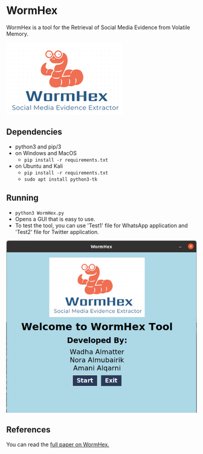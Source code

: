 # WormHex

WormHex is a tool for the Retrieval of Social Media Evidence from Volatile Memory.

<img src="/wormHex logo.png"/>

## Dependencies
* python3 and pip/3
* on Windows and MacOS
  * `pip install -r requirements.txt`
* on Ubuntu and Kali
  * `pip install -r requirements.txt`
  * `sudo apt install python3-tk`
  
## Running
* `python3 WormHex.py`
* Opens a GUI that is easy to use. 
* To test the tool, you can use 'Test1' file for WhatsApp application and 'Test2' file for Twitter application. 

<img src="/GUI.png"/>

## References
You can read the [full paper on WormHex.](https://publications.waset.org/10012579/wormhex-a-volatile-memory-analysis-tool-for-retrieval-of-social-media-evidence)
